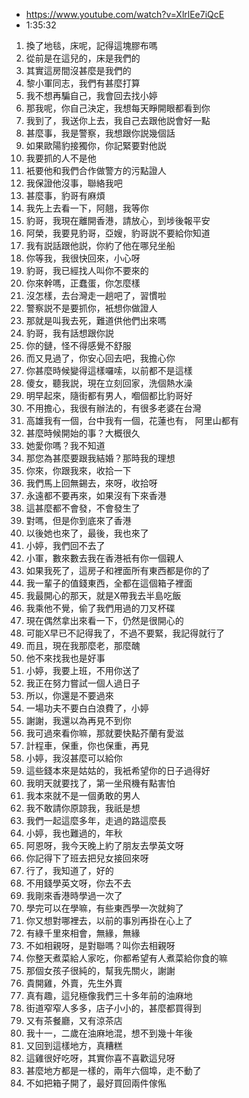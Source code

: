 - https://www.youtube.com/watch?v=XlrlEe7iQcE
- 1:35:32

1. 換了地毯，床呢，記得這塊膠布嗎
1. 從前是在這兒的，床是我們的
1. 其實這房間沒甚麼是我們的
1. 黎小軍同志，我們有甚麼打算
1. 我不想再騙自己，我會回去找小婷
1. 那我呢，你自己決定，我想每天睜開眼都看到你
1. 我到了，我送你上去，我自己去跟他説會好一點
1. 甚麼事，我是警察，我想跟你説幾個話
1. 如果歐陽豹接獨你，你記緊要對他説
1. 我要抓的人不是他
1. 衹要他和我們合作做警方的污點證人
1. 我保證他沒事，聯絡我吧
1. 甚麼事，豹哥有麻煩
1. 我先上去看一下，阿翹，我等你
1. 豹哥，我現在離開香港，請放心，到埗後報平安
1. 阿榮，我要見豹哥，亞嫂，豹哥説不要給你知道
1. 我有説話跟他説，你約了他在哪兒坐船
1. 你等我，我很快回來，小心呀
1. 豹哥，我已經找人叫你不要來的
1. 你來幹嗎，正蠢蛋，你怎麼樣
1. 沒怎樣，去台灣走一趟吧了，習慣啦
1. 警察説不是要抓你，衹想你做證人
1. 那就是叫我去死，難道供他們出來嗎
1. 豹哥，我有話想跟你説
1. 你的鏈，怪不得感覺不舒服
1. 而又見過了，你安心回去吧，我擔心你
1. 你甚麼時候變得這樣囉嗦，以前都不是這樣
1. 傻女，聽我説，現在立刻回家，洗個熱水澡
1. 明早起來，隨街都有男人，嗰個都比豹哥好
1. 不用擔心，我很有辦法的，有很多老婆在台灣
1. 高雄我有一個，台中我有一個，花蓮也有， 阿里山都有
1. 甚麼時候開始的事？大概很久
1. 她愛你嗎？我不知道
1. 那您為甚麼要跟我結婚？那時我的理想
1. 你來，你跟我來，收拾一下
1. 我們馬上回無錫去，來呀，收拾呀
1. 永遠都不要再來，如果沒有下來香港
1. 這甚麼都不會發，不會發生了
1. 對嗎，但是你到底來了香港
1. 以後她也來了，最後，我也來了
1. 小婷，我們回不去了
1. 小軍，數來數去我在香港衹有你一個親人
1. 如果我死了，這房子和裡面所有東西都是你的了
1. 我一輩子的值錢東西，全都在這個箱子裡面
1. 我最開心的那天，就是X帶我去半島吃飯
1. 我乘他不覺，偷了我們用過的刀叉杯碟
1. 現在偶然拿出來看一下，仍然是很開心的
1. 可能X早已不記得我了，不過不要緊，我記得就行了
1. 而且，現在我那麼老，那麼醜
1. 他不來找我也是好事
1. 小婷，我要上班，不用你送了
1. 我正在努力嘗試一個人過日子
1. 所以，你還是不要過來
1. 一場功夫不要白白浪費了，小婷
1. 謝謝，我還以為再見不到你
1. 我可過來看你嘛，那就要快點芥蘭有愛滋
1. 計程車，保重，你也保重，再見
1. 小婷，我沒甚麼可以給你
1. 這些錢本來是姑姑的，我衹希望你的日子過得好
1. 我明天就要找了，第一坐飛機有點害怕
1. 我本來就不是一個勇敢的男人
1. 我不敢請你原諒我，我祇是想
1. 我們一起這麼多年，走過的路這麼長
1. 小婷，我也難過的，年秋
1. 阿恩呀，我今天晚上約了朋友去學英文呀
1. 你記得下了班去把兒女接回來呀
1. 行了，我知道了，好的
1. 不用錢學英文呀，你去不去
1. 我剛來香港時學過一次了
1. 學完可以在學嘛，有些東西學一次就夠了
1. 你又想對哪裡去，以前的事別再掛在心上了
1. 有綠千里來相會，無緣，無緣
1. 不如相親呀，是對聯嗎？叫你去相親呀
1. 你整天煮菜給人家吃，你都希望有人煮菜給你食的嘛
1. 那個女孩子很純的，幫我先關火，謝謝
1. 貴開雞，外賣，先生外賣
1. 真有趣，這兒極像我們三十多年前的油麻地
1. 街道窄窄人多多，店子小小的，甚麼都買得到
1. 又有茶餐廳，又有涼茶店
1. 我十一，二歲在油麻地混，想不到幾十年後
1. 又回到這樣地方，真糟糕
1. 這雞很好吃呀，其實你喜不喜歡這兒呀
1. 甚麼地方都是一樣的，兩年六個埠，走不動了
1. 不如把箱子開了，最好買回兩件傢俬
